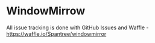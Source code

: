 # WindowMirrow
All issue tracking is done with GitHub Issues and Waffle - https://waffle.io/Spantree/windowmirror
